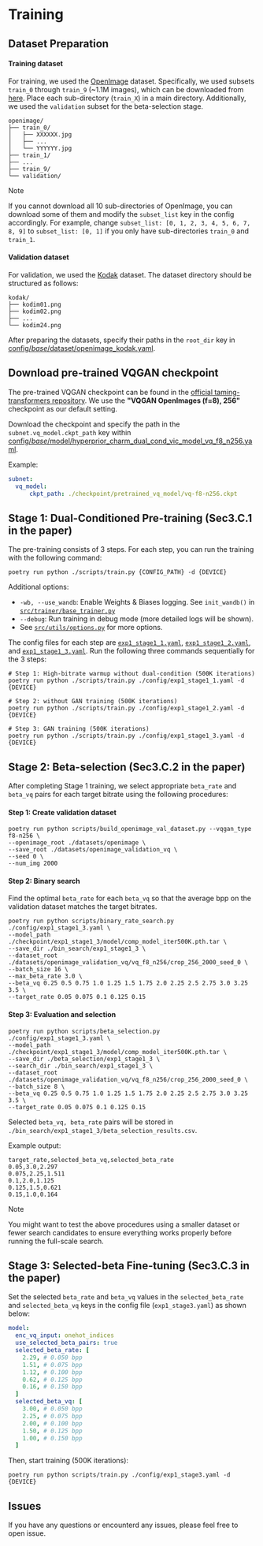 # Training

## Dataset Preparation

#### Training dataset

For training, we used the [OpenImage](https://storage.googleapis.com/openimages/web/index.html) dataset.
Specifically, we used subsets `train_0` through `train_9` (~1.1M images), which can be downloaded from [here](https://github.com/cvdfoundation/open-images-dataset?tab=readme-ov-file#download-images-with-bounding-boxes-annotations).
Place each sub-directory (`train_X`) in a main directory. Additionally, we used the `validation` subset for the beta-selection stage.
```
openimage/
├── train_0/
│   ├── XXXXXX.jpg
│   ├── ...
│   └── YYYYYY.jpg
├── train_1/
├── ...
├── train_9/
└── validation/
```


> [!NOTE]
> If you cannot download all 10 sub-directories of OpenImage, you can download some of them and modify the `subset_list` key in the config accordingly.
> For example, change `subset_list: [0, 1, 2, 3, 4, 5, 6, 7, 8, 9]` to `subset_list: [0, 1]` if you only have sub-directories `train_0` and `train_1`.

#### Validation dataset

For validation, we used the [Kodak](https://r0k.us/graphics/kodak/) dataset. The dataset directory should be structured as follows:
```
kodak/
├── kodim01.png
├── kodim02.png
├── ...
└── kodim24.png
```


After preparing the datasets, specify their paths in the `root_dir` key in [config/_base_/dataset/openimage_kodak.yaml](../config/_base_/dataset/train_openimage_eval_kodak.yaml).


## Download pre-trained VQGAN checkpoint

The pre-trained VQGAN checkpoint can be found in the [official taming-transformers repository](https://github.com/CompVis/taming-transformers?tab=readme-ov-file#overview-of-pretrained-models). We use the **"VQGAN OpenImages (f=8), 256"** checkpoint as our default setting.

Download the checkpoint and specify the path in the `subnet.vq_model.ckpt_path` key within [config/_base_/model/hyperprior_charm_dual_cond_vic_model_vq_f8_n256.yaml](../config/_base_/model/hyperprior_charm_dual_cond_vic_model_vq_f8_n256.yaml).

Example:
```yaml
subnet:
  vq_model:
      ckpt_path: ./checkpoint/pretrained_vq_model/vq-f8-n256.ckpt
```

## Stage 1: Dual-Conditioned Pre-training (Sec3.C.1 in the paper)

The pre-training consists of 3 steps. For each step, you can run the training with the following command:
```
poetry run python ./scripts/train.py {CONFIG_PATH} -d {DEVICE}
```
Additional options:
- `-wb, --use_wandb`: Enable Weights & Biases logging. See `init_wandb()` in [`src/trainer/base_trainer.py`](../src/trainer/base_trainer.py)
- `--debug`: Run training in debug mode (more detailed logs will be shown).
- See [`src/utils/options.py`](../src/utils/options.py) for more options.

The config files for each step are [`exp1_stage1_1.yaml`](../config/exp1_stage1_1.yaml), [`exp1_stage1_2.yaml`](../config/exp1_stage1_2.yaml), and [`exp1_stage1_3.yaml`](../config/exp1_stage1_3.yaml).
Run the following three commands sequentially for the 3 steps:
```
# Step 1: High-bitrate warmup without dual-condition (500K iterations)
poetry run python ./scripts/train.py ./config/exp1_stage1_1.yaml -d {DEVICE}

# Step 2: without GAN training (500K iterations)
poetry run python ./scripts/train.py ./config/exp1_stage1_2.yaml -d {DEVICE}

# Step 3: GAN training (500K iterations)
poetry run python ./scripts/train.py ./config/exp1_stage1_3.yaml -d {DEVICE}
```

## Stage 2: Beta-selection (Sec3.C.2 in the paper)

After completing Stage 1 training, we select appropriate `beta_rate` and `beta_vq` pairs for each target bitrate using the following procedures:

#### Step 1: Create validation dataset
```
poetry run python scripts/build_openimage_val_dataset.py --vqgan_type f8-n256 \
--openimage_root ./datasets/openimage \
--save_root ./datasets/openimage_validation_vq \
--seed 0 \
--num_img 2000
```

#### Step 2: Binary search
Find the optimal `beta_rate` for each `beta_vq` so that the average bpp on the validation dataset matches the target bitrates.
```
poetry run python scripts/binary_rate_search.py ./config/exp1_stage1_3.yaml \
--model_path ./checkpoint/exp1_stage1_3/model/comp_model_iter500K.pth.tar \
--save_dir ./bin_search/exp1_stage1_3 \
--dataset_root ./datasets/openimage_validation_vq/vq_f8_n256/crop_256_2000_seed_0 \
--batch_size 16 \
--max_beta_rate 3.0 \
--beta_vq 0.25 0.5 0.75 1.0 1.25 1.5 1.75 2.0 2.25 2.5 2.75 3.0 3.25 3.5 \
--target_rate 0.05 0.075 0.1 0.125 0.15
```

#### Step 3: Evaluation and selection
```
poetry run python scripts/beta_selection.py ./config/exp1_stage1_3.yaml \
--model_path ./checkpoint/exp1_stage1_3/model/comp_model_iter500K.pth.tar \
--save_dir ./beta_selection/exp1_stage1_3 \
--search_dir ./bin_search/exp1_stage1_3 \
--dataset_root ./datasets/openimage_validation_vq/vq_f8_n256/crop_256_2000_seed_0 \
--batch_size 8 \
--beta_vq 0.25 0.5 0.75 1.0 1.25 1.5 1.75 2.0 2.25 2.5 2.75 3.0 3.25 3.5 \
--target_rate 0.05 0.075 0.1 0.125 0.15
```
Selected `beta_vq, beta_rate` pairs will be stored in `./bin_search/exp1_stage1_3/beta_selection_results.csv`.

Example output:
```
target_rate,selected_beta_vq,selected_beta_rate
0.05,3.0,2.297
0.075,2.25,1.511
0.1,2.0,1.125
0.125,1.5,0.621
0.15,1.0,0.164
```

> [!NOTE]
> You might want to test the above procedures using a smaller dataset or fewer search candidates to ensure everything works properly before running the full-scale search.

## Stage 3: Selected-beta Fine-tuning (Sec3.C.3 in the paper)
Set the selected `beta_rate` and `beta_vq` values in the `selected_beta_rate` and `selected_beta_vq` keys in the config file (`exp1_stage3.yaml`) as shown below:
```yaml
model:
  enc_vq_input: onehot_indices
  use_selected_beta_pairs: true
  selected_beta_rate: [
    2.29, # 0.050 bpp
    1.51, # 0.075 bpp
    1.12, # 0.100 bpp
    0.62, # 0.125 bpp
    0.16, # 0.150 bpp
  ]
  selected_beta_vq: [
    3.00, # 0.050 bpp
    2.25, # 0.075 bpp
    2.00, # 0.100 bpp
    1.50, # 0.125 bpp
    1.00, # 0.150 bpp
  ]
```

Then, start training (500K iterations):
```
poetry run python scripts/train.py ./config/exp1_stage3.yaml -d {DEVICE}
```

## Issues
If you have any questions or encounterd any issues, please feel free to open issue.